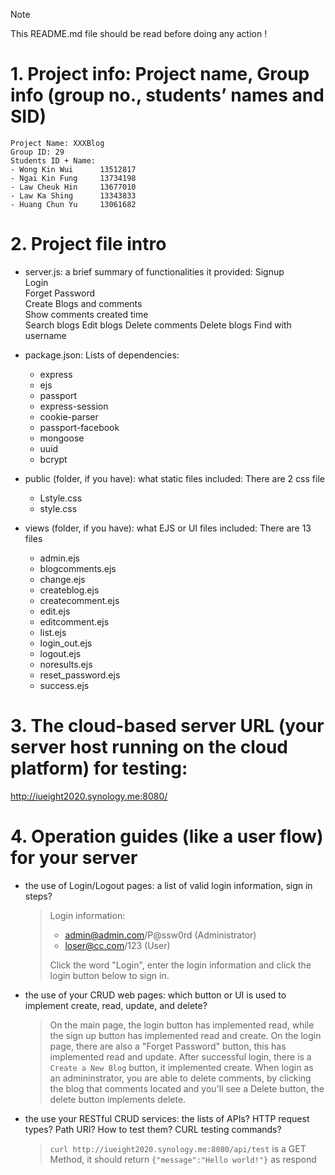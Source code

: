 >[!NOTE]
>This README.md file should be read before doing any action !

# 1. Project info: Project name, Group info (group no., students’ names and SID)
	Project Name: XXXBlog
 	Group ID: 29
	Students ID + Name:
	- Wong Kin Wui 		13512817
	- Ngai Kin Fung 	13734198
	- Law Cheuk Hin 	13677010
	- Law Ka Shing 		13343833 
	- Huang Chun Yu 	13061682

# 2. Project file intro
- server.js: a brief summary of functionalities it provided:
	Signup  
	Login  
	Forget Password  
	Create Blogs and comments  
	Show comments created time  
	Search blogs
	Edit blogs
	Delete comments
	Delete blogs
	Find with username
	


- package.json: 
	Lists of dependencies:
    -    express
    -    ejs
    -    passport
    -    express-session
    -    cookie-parser
    -    passport-facebook
    -    mongoose
    -    uuid
    -    bcrypt



- public (folder, if you have): what static files included:
	There are 2 css file
	- 	Lstyle.css
	- 	style.css


- views (folder, if you have): what EJS or UI files included:
	There are 13 files
	- 	admin.ejs
 	-	blogcomments.ejs
  	-	change.ejs
  	-	createblog.ejs
 	-	createcomment.ejs
  	-	edit.ejs
  	-	editcomment.ejs
 	-	list.ejs
  	-	login_out.ejs
	- 	logout.ejs
 	-	noresults.ejs
  	-	reset_password.ejs
  	-	success.ejs



# 3. The cloud-based server URL (your server host running on the cloud platform) for testing:

http://iueight2020.synology.me:8080/



# 4. Operation guides (like a user flow) for your server
- the use of Login/Logout pages: a list of valid login information, sign in steps? 

	>Login information: 
	> - admin@admin.com/P@ssw0rd 	(Administrator)     
	> - loser@cc.com/123 	(User)
	> 
	> Click the word "Login", enter the login information and click the login button below to sign in.


- the use of your CRUD web pages: which button or UI is used to implement create, read, update, and delete?
	> On the main page, the login button has implemented read, while the sign up button has implemented read and create.
	> On the login page, there are also a "Forget Password" button, this has implemented read and update.
	> After successful login, there is a `Create a New Blog` button, it implemented create. 
	> When login as an admininstrator, you are able to delete comments, by clicking the blog that comments located and you'll see a Delete button, the delete button implements delete.


- the use your RESTful CRUD services: the lists of APIs? HTTP request types? Path URI? How to test them? 
CURL testing commands?

	> `curl http://iueight2020.synology.me:8080/api/test` is a GET Method, it should return `{"message":"Hello world!"}` as respond

